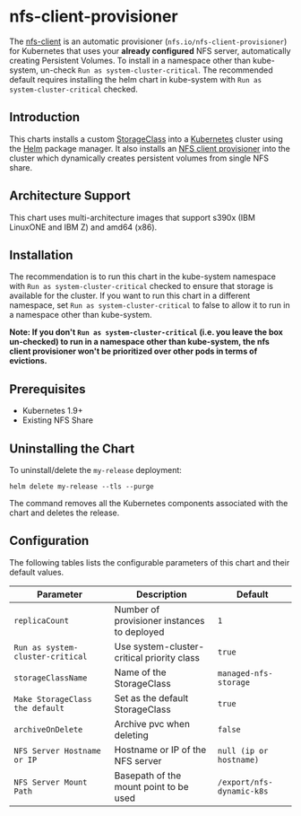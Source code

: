 # nfs-client-provisioner

The [nfs-client](https://github.com/kubernetes-incubator/external-storage/tree/master/nfs-client) is an automatic provisioner (`nfs.io/nfs-client-provisioner`) for Kubernetes that uses your **already configured** NFS server, automatically creating Persistent Volumes. To install in a namespace other than kube-system, un-check `Run as system-cluster-critical`. The recommended default requires installing the helm chart in kube-system with `Run as system-cluster-critical` checked.

## Introduction

This charts installs a custom [StorageClass](https://kubernetes.io/docs/concepts/storage/storage-classes/) into a [Kubernetes](http://kubernetes.io) cluster using the [Helm](https://helm.sh) package manager. It also installs an [NFS client provisioner](https://github.com/kubernetes-incubator/external-storage/tree/master/nfs-client) into the cluster which dynamically creates persistent volumes from single NFS share. 

## Architecture Support

This chart uses multi-architecture images that support s390x (IBM LinuxONE and IBM Z) and amd64 (x86).

## Installation

The recommendation is to run this chart in the kube-system namespace with `Run as system-cluster-critical` checked to ensure that storage is available for the cluster. If you want to run this chart in a different namespace, set `Run as system-cluster-critical` to false to allow it to run in a namespace other than kube-system. 

**Note: If you don't `Run as system-cluster-critical` (i.e. you leave the box un-checked) to run in a namespace other than kube-system, the nfs client provisioner won't be prioritized over other pods in terms of evictions.** 

## Prerequisites

- Kubernetes 1.9+
- Existing NFS Share


## Uninstalling the Chart

To uninstall/delete the `my-release` deployment:

```
helm delete my-release --tls --purge
```

The command removes all the Kubernetes components associated with the chart and deletes the release.

## Configuration

The following tables lists the configurable parameters of this chart and their default values.

| Parameter                         | Description                                 | Default                                                   |
| --------------------------------- | -------------------------------------       | --------------------------------------------------------- |
| `replicaCount`                    | Number of provisioner instances to deployed |          `1`                                              |
| `Run as system-cluster-critical`  | Use system-cluster-critical priority class  |          `true`                                           |
| `storageClassName`                | Name of the StorageClass                    |          `managed-nfs-storage`                            |
| `Make StorageClass the default`   | Set as the default StorageClass             |          `true`	                                          |
| `archiveOnDelete`                 | Archive pvc when deleting                   |          `false`                                          |
| `NFS Server Hostname or IP`       | Hostname or IP of the NFS server            |          `null (ip or hostname)`                          |
| `NFS Server Mount Path`           | Basepath of the mount point to be used      |          `/export/nfs-dynamic-k8s`                        |
